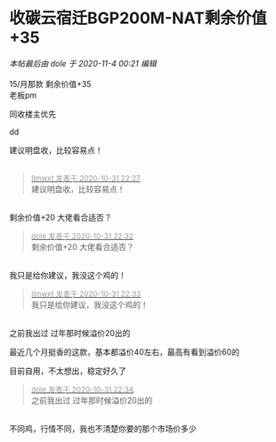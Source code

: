 # 收碳云宿迁BGP200M-NAT剩余价值+35


<i class="pstatus"> 本帖最后由 dole 于 2020-11-4 00:21 编辑 </i><br />
<br />
15/月那款 剩余价值+35<br />
老板pm<img id="aimg_U7n5m" onclick="zoom(this, this.src, 0, 0, 0)" class="zoom" src="https://cdn.jsdelivr.net/gh/hishis/forum-master/public/images/patch.gif" onmouseover="img_onmouseoverfunc(this)" onload="thumbImg(this)" border="0" alt="" />

同收楼主优先

dd<img id="aimg_A9211" onclick="zoom(this, this.src, 0, 0, 0)" class="zoom" src="https://cdn.jsdelivr.net/gh/hishis/forum-master/public/images/patch.gif" onmouseover="img_onmouseoverfunc(this)" onload="thumbImg(this)" border="0" alt="" />

建议明盘收，比较容易点！<br />
<br />
<img src="static/image/smiley/default/lol.gif" smilieid="12" border="0" alt="" /><img src="static/image/smiley/default/lol.gif" smilieid="12" border="0" alt="" /><img src="static/image/smiley/default/lol.gif" smilieid="12" border="0" alt="" />

<div class="quote"><blockquote><font size="2"><a href="https://www.hostloc.com/forum.php?mod=redirect&amp;goto=findpost&amp;pid=9382918&amp;ptid=760619" target="_blank"><font color="#999999">llmwxt 发表于 2020-10-31 22:27</font></a></font><br />
建议明盘收，比较容易点！</blockquote></div><br />
<img src="static/image/smiley/default/lol.gif" smilieid="12" border="0" alt="" />剩余价值+20 大佬看合适否？<img id="aimg_Tvl52" onclick="zoom(this, this.src, 0, 0, 0)" class="zoom" src="https://cdn.jsdelivr.net/gh/hishis/forum-master/public/images/patch.gif" onmouseover="img_onmouseoverfunc(this)" onload="thumbImg(this)" border="0" alt="" />

<div class="quote"><blockquote><font size="2"><a href="https://www.hostloc.com/forum.php?mod=redirect&amp;goto=findpost&amp;pid=9382932&amp;ptid=760619" target="_blank"><font color="#999999">dole 发表于 2020-10-31 22:32</font></a></font><br />
剩余价值+20 大佬看合适否？</blockquote></div><br />
我只是给你建议，我没这个鸡的！

<div class="quote"><blockquote><font size="2"><a href="https://www.hostloc.com/forum.php?mod=redirect&amp;goto=findpost&amp;pid=9382940&amp;ptid=760619" target="_blank"><font color="#999999">llmwxt 发表于 2020-10-31 22:33</font></a></font><br />
我只是给你建议，我没这个鸡的！</blockquote></div><br />
之前我出过 过年那时候溢价20出的<img src="static/image/smiley/default/lol.gif" smilieid="12" border="0" alt="" /><img id="aimg_E2klK" onclick="zoom(this, this.src, 0, 0, 0)" class="zoom" src="https://cdn.jsdelivr.net/gh/hishis/forum-master/public/images/patch.gif" onmouseover="img_onmouseoverfunc(this)" onload="thumbImg(this)" border="0" alt="" />

最近几个月挺香的这款，基本都溢价40左右，最高有看到溢价60的<img id="aimg_LXEJP" onclick="zoom(this, this.src, 0, 0, 0)" class="zoom" src="https://cdn.jsdelivr.net/gh/hishis/forum-master/public/images/patch.gif" onmouseover="img_onmouseoverfunc(this)" onload="thumbImg(this)" border="0" alt="" />

<img src="static/image/smiley/default/lol.gif" smilieid="12" border="0" alt="" />目前自用，不太想出，稳定好久了

<div class="quote"><blockquote><font size="2"><a href="https://www.hostloc.com/forum.php?mod=redirect&amp;goto=findpost&amp;pid=9382947&amp;ptid=760619" target="_blank"><font color="#999999">dole 发表于 2020-10-31 22:34</font></a></font><br />
之前我出过 过年那时候溢价20出的</blockquote></div><br />
不同鸡，行情不同，我也不清楚你要的那个市场价多少
